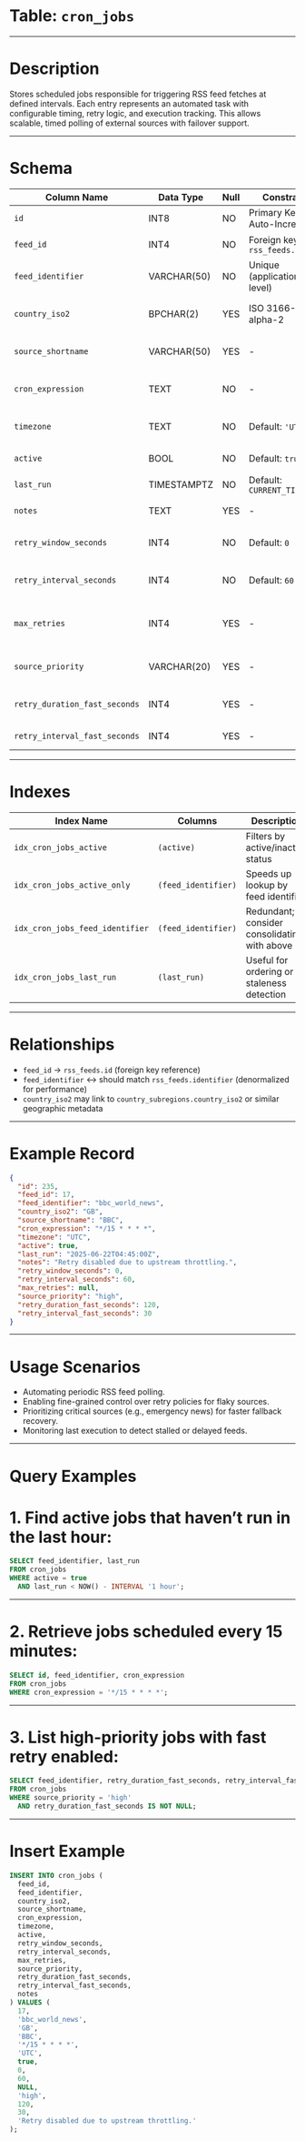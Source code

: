 # Table: `cron_jobs`

---

# Description

Stores scheduled jobs responsible for triggering RSS feed fetches at defined intervals. Each entry represents an automated task with configurable timing, retry logic, and execution tracking. This allows scalable, timed polling of external sources with failover support.

---

# Schema

| Column Name                   | Data Type   | Null | Constraints                   | Description                                                    |
| ----------------------------- | ----------- | ---- | ----------------------------- | -------------------------------------------------------------- |
| `id`                          | INT8        | NO   | Primary Key, Auto-Increment   | Unique identifier for the scheduled job                        |
| `feed_id`                     | INT4        | NO   | Foreign key to `rss_feeds.id` | Refers to the feed this job will update                        |
| `feed_identifier`             | VARCHAR(50) | NO   | Unique (application-level)    | Redundant identifier matching `rss_feeds.identifier`           |
| `country_iso2`                | BPCHAR(2)   | YES  | ISO 3166-1 alpha-2            | Country code for geo-specific scheduling (optional)            |
| `source_shortname`            | VARCHAR(50) | YES  | -                             | Abbreviated source name (e.g., "NYT", "BBC")                   |
| `cron_expression`             | TEXT        | NO   | -                             | Cron syntax defining the schedule (e.g., `*/15 * * * *`)       |
| `timezone`                    | TEXT        | NO   | Default: `'UTC'`              | Timezone used for evaluating the cron expression               |
| `active`                      | BOOL        | NO   | Default: `true`               | Whether the job is enabled                                     |
| `last_run`                    | TIMESTAMPTZ | NO   | Default: `CURRENT_TIMESTAMP`  | Timestamp of last job execution                                |
| `notes`                       | TEXT        | YES  | -                             | Internal notes or status comments                              |
| `retry_window_seconds`        | INT4        | NO   | Default: `0`                  | Total retry duration window in seconds (0 disables retries)    |
| `retry_interval_seconds`      | INT4        | NO   | Default: `60`                 | Interval between normal retries in seconds                     |
| `max_retries`                 | INT4        | YES  | -                             | Maximum retry attempts (null = unlimited or config-dependent)  |
| `source_priority`             | VARCHAR(20) | YES  | -                             | Priority label (e.g., "high", "medium") for triage or queueing |
| `retry_duration_fast_seconds` | INT4        | YES  | -                             | Optional short retry window for critical feeds                 |
| `retry_interval_fast_seconds` | INT4        | YES  | -                             | Interval between fast retries in seconds                       |

---

# Indexes

| Index Name                      | Columns             | Description                                  |
| ------------------------------- | ------------------- | -------------------------------------------- |
| `idx_cron_jobs_active`          | `(active)`          | Filters by active/inactive status            |
| `idx_cron_jobs_active_only`     | `(feed_identifier)` | Speeds up lookup by feed identifier          |
| `idx_cron_jobs_feed_identifier` | `(feed_identifier)` | Redundant; consider consolidating with above |
| `idx_cron_jobs_last_run`        | `(last_run)`        | Useful for ordering or staleness detection   |


---

# Relationships

* `feed_id` → `rss_feeds.id` (foreign key reference)
* `feed_identifier` ↔ should match `rss_feeds.identifier` (denormalized for performance)
* `country_iso2` may link to `country_subregions.country_iso2` or similar geographic metadata

---

# Example Record

```json
{
  "id": 235,
  "feed_id": 17,
  "feed_identifier": "bbc_world_news",
  "country_iso2": "GB",
  "source_shortname": "BBC",
  "cron_expression": "*/15 * * * *",
  "timezone": "UTC",
  "active": true,
  "last_run": "2025-06-22T04:45:00Z",
  "notes": "Retry disabled due to upstream throttling.",
  "retry_window_seconds": 0,
  "retry_interval_seconds": 60,
  "max_retries": null,
  "source_priority": "high",
  "retry_duration_fast_seconds": 120,
  "retry_interval_fast_seconds": 30
}
```

---

# Usage Scenarios

* Automating periodic RSS feed polling.
* Enabling fine-grained control over retry policies for flaky sources.
* Prioritizing critical sources (e.g., emergency news) for faster fallback recovery.
* Monitoring last execution to detect stalled or delayed feeds.

---

# Query Examples

# 1. Find active jobs that haven’t run in the last hour:

```sql
SELECT feed_identifier, last_run
FROM cron_jobs
WHERE active = true
  AND last_run < NOW() - INTERVAL '1 hour';
```

---

# 2. Retrieve jobs scheduled every 15 minutes:

```sql
SELECT id, feed_identifier, cron_expression
FROM cron_jobs
WHERE cron_expression = '*/15 * * * *';
```

---

# 3. List high-priority jobs with fast retry enabled:

```sql
SELECT feed_identifier, retry_duration_fast_seconds, retry_interval_fast_seconds
FROM cron_jobs
WHERE source_priority = 'high'
  AND retry_duration_fast_seconds IS NOT NULL;
```

---

# Insert Example

```sql
INSERT INTO cron_jobs (
  feed_id,
  feed_identifier,
  country_iso2,
  source_shortname,
  cron_expression,
  timezone,
  active,
  retry_window_seconds,
  retry_interval_seconds,
  max_retries,
  source_priority,
  retry_duration_fast_seconds,
  retry_interval_fast_seconds,
  notes
) VALUES (
  17,
  'bbc_world_news',
  'GB',
  'BBC',
  '*/15 * * * *',
  'UTC',
  true,
  0,
  60,
  NULL,
  'high',
  120,
  30,
  'Retry disabled due to upstream throttling.'
);
```